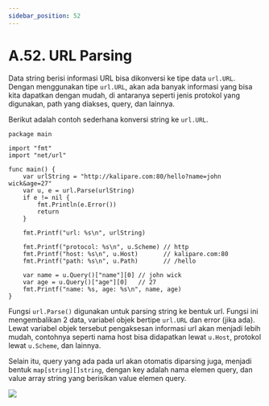 ```yaml
---
sidebar_position: 52
---
```


# A.52. URL Parsing


Data string berisi informasi URL bisa dikonversi ke tipe data  `url.URL`. Dengan menggunakan tipe  `url.URL`, akan ada banyak informasi yang bisa kita dapatkan dengan mudah, di antaranya seperti jenis protokol yang digunakan, path yang diakses, query, dan lainnya.

Berikut adalah contoh sederhana konversi string ke  `url.URL`.
```
package main

import "fmt"
import "net/url"

func main() {
    var urlString = "http://kalipare.com:80/hello?name=john wick&age=27"
    var u, e = url.Parse(urlString)
    if e != nil {
        fmt.Println(e.Error())
        return
    }

    fmt.Printf("url: %s\n", urlString)

    fmt.Printf("protocol: %s\n", u.Scheme) // http
    fmt.Printf("host: %s\n", u.Host)       // kalipare.com:80
    fmt.Printf("path: %s\n", u.Path)       // /hello

    var name = u.Query()["name"][0] // john wick
    var age = u.Query()["age"][0]   // 27
    fmt.Printf("name: %s, age: %s\n", name, age)
}
```
Fungsi  `url.Parse()`  digunakan untuk parsing string ke bentuk url. Fungsi ini mengembalikan 2 data, variabel objek bertipe  `url.URL`  dan error (jika ada). Lewat variabel objek tersebut pengaksesan informasi url akan menjadi lebih mudah, contohnya seperti nama host bisa didapatkan lewat  `u.Host`, protokol lewat  `u.Scheme`, dan lainnya.

Selain itu, query yang ada pada url akan otomatis diparsing juga, menjadi bentuk  `map[string][]string`, dengan key adalah nama elemen query, dan value array string yang berisikan value elemen query.

**![](https://lh7-rt.googleusercontent.com/docsz/AD_4nXfgpHDHcqZ_qrU5oTbTFjW2x-kHliPzmHuwHw3s7xy7Xb8xEfNlPgx3wjLInsia_gmffumlvgQHW19j-gh9fRaRiK0LZkZskzDVYgIkmPsPCP6HVYv3PjyvWM926np8uvALLvGPAnN9yFhkR4ypTcHw0-GN?key=d3s-vJLBsYtwvRvGfZhdnw)**